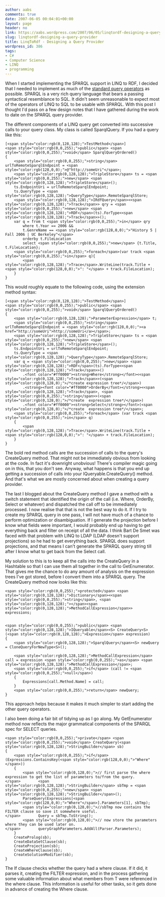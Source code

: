 ```yaml
---
author: aabs
comments: true
date: 2007-06-05 00:04:01+00:00
layout: page
header: no
link: https://aabs.wordpress.com/2007/06/05/linqtordf-designing-a-query-provider/
slug: linqtordf-designing-a-query-provider
title: LinqToRdf - Designing a Query Provider
wordpress_id: 386
tags:
- C#
- Computer Science
- LINQ
- programming
---
```


When I started implementing the SPARQL support in LINQ to RDF, I decided that I needed to implement as much of the [standard query operators](http://download.microsoft.com/download/5/8/6/5868081c-68aa-40de-9a45-a3803d8134b8/standard_query_operators.doc) as possible. SPARQL is a very rich query language that bears a passing syntactical resemblance to SQL. It didn't seem unreasonable to expect most of the operators of LINQ to SQL to be usable with SPARQL. With this post I thought I'd pass on a few design notes that I have gathered during the work to date on the SPARQL query provider.

The different components of a LINQ query get converted into successive calls to your query class. My class is called SparqlQuery<T>. If you had a query like this:
    
    [<span style="color:rgb(0,128,128);">TestMethod</span>]
    <span style="color:rgb(0,0,255);">public</span> <span style="color:rgb(0,0,255);">void</span> SparqlQueryOrdered()
    {
        <span style="color:rgb(0,0,255);">string</span> urlToRemoteSparqlEndpoint = <span style="color:rgb(128,0,0);">@"http://someUri"</span>;
        <span style="color:rgb(0,128,128);">TripleStore</span> ts = <span style="color:rgb(0,0,255);">new</span> <span style="color:rgb(0,128,128);">TripleStore</span>();
        ts.EndpointUri = urlToRemoteSparqlEndpoint;
        ts.QueryType = <span style="color:rgb(0,128,128);">QueryType</span>.RemoteSparqlStore;
        <span style="color:rgb(0,128,128);">IRdfQuery</span><<span style="color:rgb(0,128,128);">Track</span>> qry = <span style="color:rgb(0,0,255);">new</span> <span style="color:rgb(0,128,128);">RDF</span>(ts).ForType<<span style="color:rgb(0,128,128);">Track</span>>();
        var q = from t <span style="color:rgb(0,0,255);">in</span> qry
            where t.Year == 2006 &&
            t.GenreName == <span style="color:rgb(128,0,0);">"History 5 | Fall 2006 | UC Berkeley"</span>
            orderby t.FileLocation
            select <span style="color:rgb(0,0,255);">new</span> {t.Title, t.FileLocation};
        <span style="color:rgb(0,0,255);">foreach</span>(var track <span style="color:rgb(0,0,255);">in</span> q){
            <span style="color:rgb(0,128,128);">Trace</span>.WriteLine(track.Title + <span style="color:rgb(128,0,0);">": "</span> + track.FileLocation);
        }
    }
    




This would roughly equate to the following code, using the extension method syntax:
    
    [<span style="color:rgb(0,128,128);">TestMethod</span>]
    <span style="color:rgb(0,0,255);">public</span> <span style="color:rgb(0,0,255);">void</span> SparqlQueryOrdered()
    {
        <span style="color:rgb(0,128,128);">ParameterExpression</span> t;
        <span style="color:rgb(0,0,255);">string</span> urlToRemoteSparqlEndpoint = <span style="color:rgb(128,0,0);"><a href="http://someUri">http://someUri</a></span>;
        <span style="color:rgb(0,128,128);">TripleStore</span> ts = <span style="color:rgb(0,0,255);">new</span> <span style="color:rgb(0,128,128);">TripleStore</span>();
        ts.EndpointUri = urlToRemoteSparqlEndpoint;
        ts.QueryType = <span style="color:rgb(0,128,128);">QueryType</span>.RemoteSparqlStore;
        var q = <span style="color:rgb(0,0,255);">new</span> <span style="color:rgb(0,128,128);">RDF</span>(ts).ForType<<span style="color:rgb(0,128,128);">Track</span>>()
            .<font color="#ff0000"><strong>Where</strong></font><<span style="color:rgb(0,128,128);">Track</span>>(<span style="color:rgb(0,128,0);">/*create expression tree*/</span>)
            .<strong><font color="#ff0000">OrderBy</font></strong><<span style="color:rgb(0,128,128);">Track</span>, <span style="color:rgb(0,0,255);">string</span>>(<span style="color:rgb(0,128,0);">/*create  expression tree*/</span>)
            .<font color="#ff0000"><strong>Select</strong></font>(<span style="color:rgb(0,128,0);">/*create  expression tree*/</span>;
        <span style="color:rgb(0,0,255);">foreach</span> (var track <span style="color:rgb(0,0,255);">in</span> q)
        {
            <span style="color:rgb(0,128,128);">Trace</span>.WriteLine(track.Title + <span style="color:rgb(128,0,0);">": "</span> + track.FileLocation);
        }
    }
    




The bold red method calls are the succession of calls to the query's CreateQuery method. That might not be immediately obvious from looking at the code. In fact it's downright unobvious! There's compiler magic going on in this, that you don't see. Anyway, what happens is that you end up getting a succession of calls into your IQueryable<T>.CreateQuery() method. And that's what we are mostly concerned about when creating a query provider.




The last I blogged about the CreateQuery method I gave a method with a switch statement that identified the origin of the call (i.e. Where, OrderBy, Select or whatever) and dispatched the call off to be immediately processed. I now realise that that is not the best way to do it. If I try to create my SPARQL query in one pass, I will not have much of a chance to perform optimization or disambiguation. If I generate the projection before I know what fields were important, I would probably end up having to get everything back and filter on receipt of all the data. I think Bart De Smet was faced with that problem with LINQ to LDAP (LDAP doesn't support projections) so he had to get everything back. SPARQL does support projections, and that means I can't generate the SPARQL query string till after I know what to get back from the Select call.




My solution to this is to keep all the calls into the CreateQuery in a Hashtable so that I can use them all together in the call to GetEnumerator. That gives me the chance to do any amount of analysis on the expression trees I've got stored, before I convert them into a SPARQL query. The CreateQuery method now looks like this:
    
    <span style="color:rgb(0,0,255);">protected</span> <span style="color:rgb(0,128,128);">Dictionary</span><<span style="color:rgb(0,0,255);">string</span>, <span style="color:rgb(0,128,128);"></span><span style="color:rgb(0,128,128);">MethodCallExpression</span>> expressions;
    
    
    <span style="color:rgb(0,0,255);">public</span> <span style="color:rgb(0,128,128);">IQueryable</span><S> CreateQuery<S>(<span style="color:rgb(0,128,128);">Expression</span> expression)
    {
        <span style="color:rgb(0,128,128);">SparqlQuery</span><S> newQuery = CloneQueryForNewType<S>();
    
        <span style="color:rgb(0,128,128);">MethodCallExpression</span> call = expression <span style="color:rgb(0,0,255);">as</span> <span style="color:rgb(0,128,128);">MethodCallExpression</span>;
        <span style="color:rgb(0,0,255);">if</span> (call != <span style="color:rgb(0,0,255);">null</span>)
        {
            Expressions[call.Method.Name] = call;
        }
        <span style="color:rgb(0,0,255);">return</span> newQuery;
    }
    

[](http://11011.net/software/vspaste)


This approach helps because it makes it much simpler to start adding the other query operators.




I also been doing a fair bit of tidying up as I go along. My GetEnumerator method now reflects the major grammatical components of the SPARQL spec for SELECT queries.
    
    <span style="color:rgb(0,0,255);">private</span> <span style="color:rgb(0,0,255);">void</span> CreateQuery(<span style="color:rgb(0,128,128);">StringBuilder</span> sb)
    {
        <span style="color:rgb(0,0,255);">if</span>(Expressions.ContainsKey(<span style="color:rgb(128,0,0);">"Where"</span>))
        {
            <span style="color:rgb(0,128,0);">// first parse the where expression to get the list of parameters to/from the query.
    </span>        <span style="color:rgb(0,128,128);">StringBuilder</span> sbTmp = <span style="color:rgb(0,0,255);">new</span> <span style="color:rgb(0,128,128);">StringBuilder</span>();
            ParseQuery(Expressions[<span style="color:rgb(128,0,0);">"Where"</span>].Parameters[1], sbTmp);
            <span style="color:rgb(0,128,0);">//sbTmp now contains the FILTER clause so save it somewhere useful.
    </span>        Query = sbTmp.ToString();
            <span style="color:rgb(0,128,0);">// now store the parameters where they can be used later on.
    </span>        queryGraphParameters.AddAll(Parser.Parameters);
        }
        CreateProlog(sb);
        CreateDataSetClause(sb);
        CreateProjection(sb);
        CreateWhereClause(sb);
        CreateSolutionModifier(sb);
    }
    




[](http://11011.net/software/vspaste)The If clause checks whether the query had a where clause. If it did, it parses it, creating the FILTER expression, and in the process gathering some valuable information about what members from T were referenced in the where clause. This information is useful for other tasks, so it gets done in advance of creating the Where clause.
